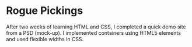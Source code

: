 # Rogue Pickings

After two weeks of learning HTML and CSS, I completed a quick demo site from a PSD (mock-up). I implemented containers using HTML5 elements and used flexible widths in CSS.  
